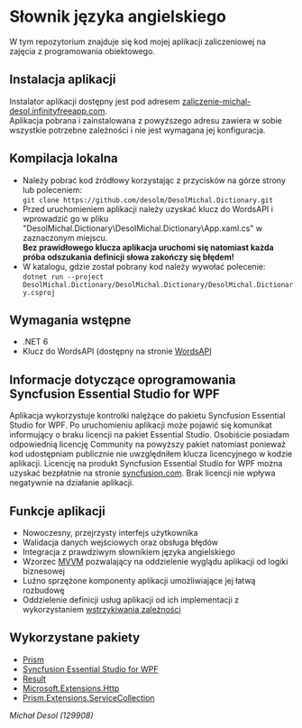 
# Słownik języka angielskiego
W tym repozytorium znajduje się kod mojej aplikacji zaliczeniowej na zajęcia z programowania obiektowego.
## Instalacja aplikacji
Instalator aplikacji dostępny jest pod adresem [zaliczenie-michal-desol.infinityfreeapp.com](http://zaliczenie-michal-desol.infinityfreeapp.com/).  
Aplikacja pobrana i zainstalowana z powyższego adresu zawiera w sobie wszystkie potrzebne zależności i nie jest wymagana jej konfiguracja.
## Kompilacja lokalna
 - Należy pobrać kod źródłowy korzystając z przycisków na górze strony lub poleceniem:  
`git clone https://github.com/desolm/DesolMichal.Dictionary.git`
 - Przed uruchomieniem aplikacji należy uzyskać klucz do WordsAPI i wprowadzić go w pliku "DesolMichal.Dictionary\DesolMichal.Dictionary\App.xaml.cs" w zaznaczonym miejscu.  
**Bez prawidłowego klucza aplikacja uruchomi się natomiast każda próba odszukania definicji słowa zakończy się błędem!**
 - W katalogu, gdzie został pobrany kod należy wywołać polecenie:  
`dotnet run --project DesolMichal.Dictionary/DesolMichal.Dictionary/DesolMichal.Dictionary.csproj`
## Wymagania wstępne
 - .NET 6
 - Klucz do WordsAPI (dostępny na stronie [WordsAPI](https://rapidapi.com/dpventures/api/wordsapi/pricing)
## Informacje dotyczące oprogramowania Syncfusion Essential Studio for WPF
Aplikacja wykorzystuje kontrolki nalężące do pakietu Syncfusion Essential Studio for WPF. Po uruchomieniu aplikacji może pojawić się komunikat informujący o braku licencji na pakiet Essential Studio. Osobiście posiadam odpowiednią licencję Community na powyższy pakiet natomiast ponieważ kod udostępniam publicznie nie uwzględniłem klucza licencyjnego w kodzie aplikacji. Licencję na produkt Syncfusion Essential Studio for WPF można uzyskać bezpłatnie na stronie [syncfusion.com](https://www.syncfusion.com/products/communitylicense). Brak licencji nie wpływa negatywnie na działanie aplikacji.
## Funkcje aplikacji
 - Nowoczesny, przejrzysty interfejs użytkownika
 - Walidacja danych wejściowych oraz obsługa błędów
 - Integracja z prawdziwym słownikiem języka angielskiego
 - Wzorzec [MVVM](https://en.wikipedia.org/wiki/Model%E2%80%93view%E2%80%93viewmodel) pozwalający na oddzielenie wyglądu aplikacji od logiki biznesowej
 - Luźno sprzężone komponenty aplikacji umożliwiające jej łatwą rozbudowę
 - Oddzielenie definicji usług aplikacji od ich implementacji z wykorzystaniem [wstrzykiwania zależności](https://en.wikipedia.org/wiki/Dependency_injection)
## Wykorzystane pakiety
 - [Prism](https://github.com/PrismLibrary/Prism)
 - [Syncfusion Essential Studio for WPF](https://www.syncfusion.com/wpf-controls)
 - [Result](https://github.com/ardalis/Result)
 - [Microsoft.Extensions.Http](https://www.nuget.org/packages/Microsoft.Extensions.Http/)
 - [Prism.Extensions.ServiceCollection](https://github.com/juner/Prism.Extensions.ServiceCollection)

*Michał Desol (129908)*
